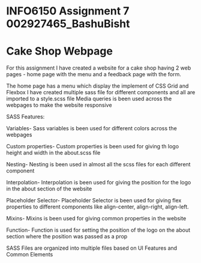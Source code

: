 #  INFO6150 Assignment 7      002927465_BashuBisht

# Cake Shop Webpage

For this assignment I have created a website for a cake shop having 2 web pages - home page with the menu and a feedback page with the form.

The home page has a menu which display the implement of CSS Grid and Flexbox
I have created multiple sass file for different components and all are imported to a style.scss file
Media queries is been used across the webpages to make the website responsive


SASS Features:

Variables-
Sass variables is been used for different colors across the webpages

Custom properties-
Custom properties is been used for giving th logo height and width in the about.scss file

Nesting-
Nesting is been used in almost all the scss files for each different component

Interpolation-
Interpolation is been used for giving the position for the logo in the about section of the website

Placeholder Selector-
Placeholder Selector is been used for giving flex properties to different components like align-center, align-right, align-left.

Mixins-
Mixins is been used for giving common properties in the website

Function-
Function is used for setting the position of the logo on the about section where the position was passed as a prop


SASS Files are organized into multiple files based on UI Features and Common Elements
